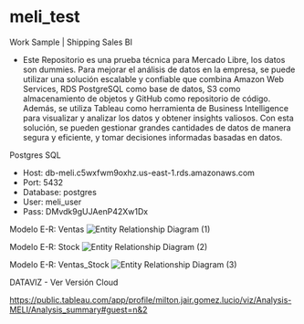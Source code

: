 # meli_test
Work Sample | Shipping Sales BI
- Este Repositorio es una prueba técnica para Mercado Libre, los datos son dummies.
Para mejorar el análisis de datos en la empresa, se puede utilizar una solución escalable y confiable que combina Amazon Web Services, RDS PostgreSQL como base de datos, S3 como almacenamiento de objetos y GitHub como repositorio de código. Además, se utiliza Tableau como herramienta de Business Intelligence para visualizar y analizar los datos y obtener insights valiosos. Con esta solución, se pueden gestionar grandes cantidades de datos de manera segura y eficiente, y tomar decisiones informadas basadas en datos.

Postgres SQL
- Host: db-meli.c5wxfwm9oxhz.us-east-1.rds.amazonaws.com
- Port: 5432
- Database: postgres
- User: meli_user
- Pass: DMvdk9gUJAenP42Xw1Dx

Modelo E-R: Ventas
![Entity Relationship Diagram (1)](https://user-images.githubusercontent.com/77754113/218520923-8bc3a7a5-06ec-4bc6-ab36-c8718237b7fd.jpg)

Modelo E-R: Stock
![Entity Relationship Diagram (2)](https://user-images.githubusercontent.com/77754113/218520868-dad7816f-55a1-4179-867d-a5ca4997b70f.jpg)

Modelo E-R: Ventas_Stock
![Entity Relationship Diagram (3)](https://user-images.githubusercontent.com/77754113/218579455-f7fbc0b9-c98d-445c-8d9a-38e641b033a7.jpg)


DATAVIZ - Ver Versión Cloud

https://public.tableau.com/app/profile/milton.jair.gomez.lucio/viz/Analysis-MELI/Analysis_summary#guest=n&2


